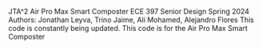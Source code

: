 JTA^2 Air Pro Max Smart Composter
ECE 397 Senior Design Spring 2024
Authors: Jonathan Leyva, Trino Jaime, Ali Mohamed, Alejandro Flores
This code is constantly being updated. This code is for the Air Pro Max Smart Composter
